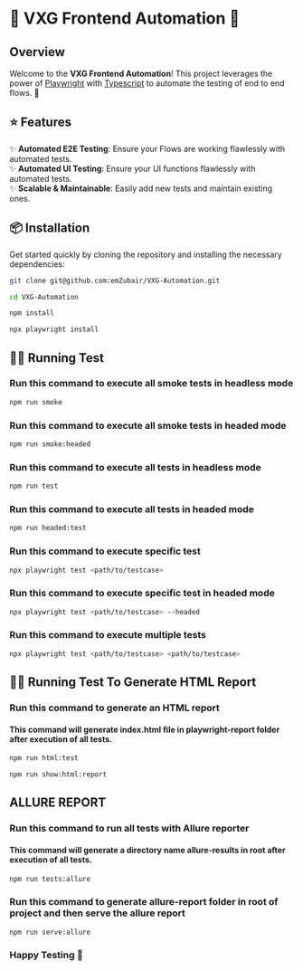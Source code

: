 # 🌟 VXG Frontend Automation 🌟

## Overview

Welcome to the **VXG Frontend Automation**! This project leverages the power of [Playwright](https://playwright.dev/) with [Typescript](https://www.typescriptlang.org/docs/) to automate the testing of end to end flows. 🚀

## ⭐ Features

✨ **Automated E2E Testing**: Ensure your Flows are working flawlessly with automated tests.
<br>
✨ **Automated UI Testing**: Ensure your UI functions flawlessly with automated tests.
<br>
✨ **Scalable & Maintainable**: Easily add new tests and maintain existing ones.
<br>

## 📦 Installation

Get started quickly by cloning the repository and installing the necessary dependencies:

```bash
git clone git@github.com:emZubair/VXG-Automation.git
```

```bash
cd VXG-Automation
```

```bash
npm install
```

```bash
npx playwright install
```

## 🏃‍♂️ Running Test

### Run this command to execute all smoke tests in headless mode

```bash
npm run smoke
```

### Run this command to execute all smoke tests in headed mode

```bash
npm run smoke:headed
```

### Run this command to execute all tests in headless mode

```bash
npm run test
```

### Run this command to execute all tests in headed mode

```bash
npm run headed:test
```

### Run this command to execute specific test

```bash
npx playwright test <path/to/testcase>
```

### Run this command to execute specific test in headed mode

```bash
npx playwright test <path/to/testcase> --headed
```

### Run this command to execute multiple tests

```bash
npx playwright test <path/to/testcase> <path/to/testcase>
```

## 🏃‍♂️ Running Test To Generate HTML Report

### Run this command to generate an HTML report

#### This command will generate index.html file in playwright-report folder after execution of all tests.

```bash
npm run html:test
```

```bash
npm run show:html:report
```

## ALLURE REPORT

### Run this command to run all tests with Allure reporter

#### This command will generate a directory name allure-results in root after execution of all tests.

```bash
npm run tests:allure
```

### Run this command to generate allure-report folder in root of project and then serve the allure report

```bash
npm run serve:allure
```

### Happy Testing 🚀
